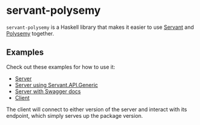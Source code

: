 # servant-polysemy

`servant-polysemy` is a Haskell library that makes it easier to use [Servant](https://hackage.haskell.org/package/servant) and [Polysemy](https://hackage.haskell.org/package/polysemy) together.

## Examples

Check out these examples for how to use it:

- [Server](https://github.com/AJChapman/servant-polysemy/blob/master/example/Server.hs)
- [Server using Servant.API.Generic](https://github.com/AJChapman/servant-polysemy/blob/master/example/ServerGeneric.hs)
- [Server with Swagger docs](https://github.com/AJChapman/servant-polysemy/blob/master/example/ServerWithSwagger.hs)
- [Client](https://github.com/AJChapman/servant-polysemy/blob/master/example/Client.hs)

The client will connect to either version of the server and interact with its endpoint, which simply serves up the package version.
